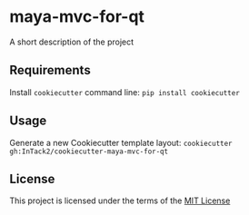 maya-mvc-for-qt
===============

A short description of the project

Requirements
------------
Install `cookiecutter` command line: `pip install cookiecutter`    

Usage
-----
Generate a new Cookiecutter template layout: `cookiecutter gh:InTack2/cookiecutter-maya-mvc-for-qt`    

License
-------
This project is licensed under the terms of the [MIT License](/LICENSE)
